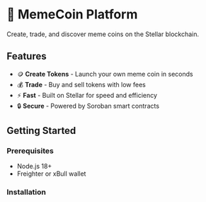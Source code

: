# 🚀 MemeCoin Platform

Create, trade, and discover meme coins on the Stellar blockchain.

## Features

- 🪙 **Create Tokens** - Launch your own meme coin in seconds
- 💰 **Trade** - Buy and sell tokens with low fees
- ⚡ **Fast** - Built on Stellar for speed and efficiency
- 🔒 **Secure** - Powered by Soroban smart contracts

## Getting Started

### Prerequisites

- Node.js 18+
- Freighter or xBull wallet

### Installation
